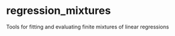 regression_mixtures
===================

Tools for fitting and evaluating finite mixtures of linear regressions
